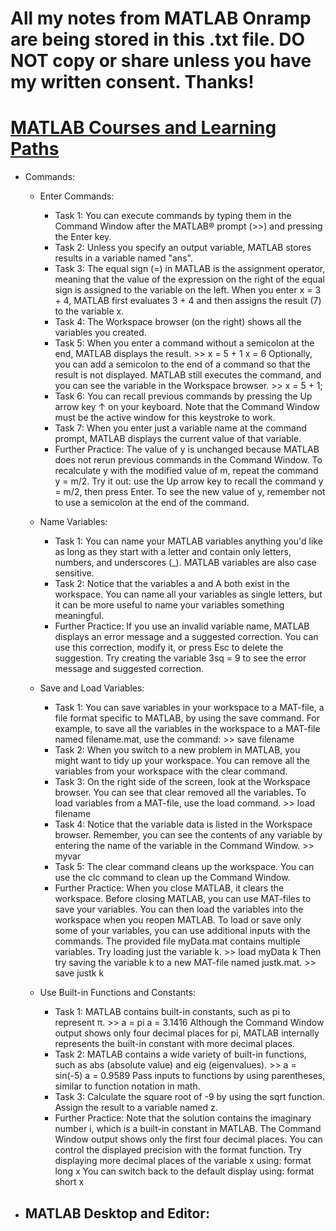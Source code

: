# All my notes from MATLAB Onramp are being stored in this .txt file. DO NOT copy or share unless you have my written consent. Thanks!
# [MATLAB Courses and Learning Paths](https://matlabacademy.mathworks.com/details/matlab-onramp/gettingstarted)


- Commands:
  - Enter Commands:
    - Task 1: You can execute commands by typing them in the Command Window after the MATLAB® prompt (>>) and pressing the Enter key.
    - Task 2: Unless you specify an output variable, MATLAB stores results in a variable named "ans".
    - Task 3: The equal sign (=) in MATLAB is the assignment operator, meaning that the value of the expression on the right of the equal sign is assigned to the variable on the left. When you enter x = 3 + 4, MATLAB first evaluates 3 + 4 and then assigns the result (7) to the variable x.
    - Task 4: The Workspace browser (on the right) shows all the variables you created.
    - Task 5: When you enter a command without a semicolon at the end, MATLAB displays the result.
              >> x = 5 + 1
                 x = 6
              Optionally, you can add a semicolon to the end of a command so that the result is not displayed. MATLAB still executes the command, and you can see the variable in the Workspace browser.
              >> x = 5 + 1;
    - Task 6: You can recall previous commands by pressing the Up arrow key ↑ on your keyboard. Note that the Command Window must be the active window for this keystroke to work.
    - Task 7: When you enter just a variable name at the command prompt, MATLAB displays the current value of that variable.
    - Further Practice: The value of y is unchanged because MATLAB does not rerun previous commands in the Command Window.
                        To recalculate y with the modified value of m, repeat the command y = m/2.
                        Try it out: use the Up arrow key to recall the command y = m/2, then press Enter. To see the new value of y, remember not to use a semicolon at the end of the command.

  - Name Variables:
    - Task 1: You can name your MATLAB variables anything you'd like as long as they start with a letter and contain only letters, numbers, and underscores (_). MATLAB variables are also case sensitive.
    - Task 2: Notice that the variables a and A both exist in the workspace. You can name all your variables as single letters, but it can be more useful to name your variables something meaningful.
    - Further Practice: If you use an invalid variable name, MATLAB displays an error message and a suggested correction. You can use this correction, modify it, or press Esc to delete the suggestion. 
                        Try creating the variable 3sq = 9 to see the error message and suggested correction.

  - Save and Load Variables:
    - Task 1: You can save variables in your workspace to a MAT-file, a file format specific to MATLAB, by using the save command.
              For example, to save all the variables in the workspace to a MAT-file named filename.mat, use the command:
              >> save filename
    - Task 2: When you switch to a new problem in MATLAB, you might want to tidy up your workspace. You can remove all the variables from your workspace with the clear command.
    - Task 3: On the right side of the screen, look at the Workspace browser. You can see that clear removed all the variables.
              To load variables from a MAT-file, use the load command.
              >> load filename
    - Task 4: Notice that the variable data is listed in the Workspace browser. Remember, you can see the contents of any variable by entering the name of the variable in the Command Window.
              >> myvar
    - Task 5: The clear command cleans up the workspace. You can use the clc command to clean up the Command Window.
    - Further Practice: When you close MATLAB, it clears the workspace. Before closing MATLAB, you can use MAT-files to save your variables. You can then load the variables into the workspace when you reopen MATLAB.
                        To load or save only some of your variables, you can use additional inputs with the commands.
                        The provided file myData.mat contains multiple variables. Try loading just the variable k.
                          >> load myData k
                        Then try saving the variable k to a new MAT-file named justk.mat.
                          >> save justk k

  - Use Built-in Functions and Constants:
    - Task 1: MATLAB contains built-in constants, such as pi to represent π.
                >> a = pi
                   a = 
                   3.1416
              Although the Command Window output shows only four decimal places for pi, MATLAB internally represents the built-in constant with more decimal places.
    - Task 2: MATLAB contains a wide variety of built-in functions, such as abs (absolute value) and eig (eigenvalues).
                >> a = sin(-5)
                   a = 
                   0.9589
              Pass inputs to functions by using parentheses, similar to function notation in math.
    - Task 3: Calculate the square root of -9 by using the sqrt function. Assign the result to a variable named z.
    - Further Practice: Note that the solution contains the imaginary number i, which is a built-in constant in MATLAB.
                        The Command Window output shows only the first four decimal places. You can control the displayed precision with the format function.
                        Try displaying more decimal places of the variable x using:
                          format long
                          x
                        You can switch back to the default display using:
                          format short
                          x

- MATLAB Desktop and Editor:
  - 

